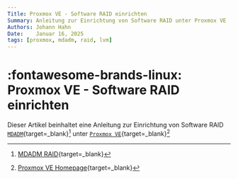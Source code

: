 ```yaml
---
Title: Proxmox VE - Software RAID einrichten
Summary: Anleitung zur Einrichtung von Software RAID unter Proxmox VE
Authors: Johann Hahn
Date:    Januar 16, 2025
tags: [proxmox, mdadm, raid, lvm]
---
```


# :fontawesome-brands-linux: Proxmox VE - Software RAID einrichten

Dieser Artikel beinhaltet eine Anleitung zur Einrichtung von Software RAID [`MDADM`][MDADM]{target=\_blank}[^2] unter [`Proxmox VE`][Proxmox VE]{target=\_blank}[^1]

[Proxmox VE]: https://de.wikipedia.org/wiki/Proxmox_VE
[MDADM]: https://de.wikipedia.org/wiki/Mdadm

[^1]: [Proxmox VE Homepage](https://www.proxmox.com/de/){target=\_blank}
[^2]: [MDADM RAID](https://de.wikipedia.org/wiki/Mdadm){target=\_blank}
